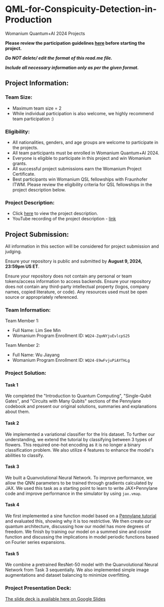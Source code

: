 # QML-for-Conspicuity-Detection-in-Production
Womanium Quantum+AI 2024 Projects

**Please review the participation guidelines [here](https://github.com/womanium-quantum/Quantum-AI-2024) before starting the project.**

_**Do NOT delete/ edit the format of this read.me file.**_

_**Include all necessary information only as per the given format.**_

## Project Information:

### Team Size:
  - Maximum team size = 2
  - While individual participation is also welcome, we highly recommend team participation :)

### Eligibility:
  - All nationalities, genders, and age groups are welcome to participate in the projects.
  - All team participants must be enrolled in Womanium Quantum+AI 2024.
  - Everyone is eligible to participate in this project and win Womanium grants.
  - All successful project submissions earn the Womanium Project Certificate.
  - Best participants win Womanium QSL fellowships with Fraunhofer ITWM. Please review the eligibility criteria for QSL fellowships in the project description below.

### Project Description:
  - Click [here](https://drive.google.com/file/d/1AcctFeXjchtEhYzPUsHpP_b4HGlI4kq9/view?usp=sharing) to view the project description.
  - YouTube recording of the project description - [link](https://youtu.be/Ac1ihFcTRTc?si=i6AIVfQQh8ymYQYp)

## Project Submission:
All information in this section will be considered for project submission and judging.

Ensure your repository is public and submitted by **August 9, 2024, 23:59pm US ET**.

Ensure your repository does not contain any personal or team tokens/access information to access backends. Ensure your repository does not contain any third-party intellectual property (logos, company names, copied literature, or code). Any resources used must be open source or appropriately referenced.

### Team Information:
Team Member 1:
 - Full Name: Lim See Min
 - Womanium Program Enrollment ID: `WQ24-ZqoNYjuEvlcpS25`


Team Member 2:
 - Full Name: Wu Jiayang
 - Womanium Program Enrollment ID: `WQ24-E9wFvjuPiAYTHLg`


### Project Solution:

#### Task 1

We completed the "Introduction to Quantum Computing", "Single-Qubit Gates", and "Circuits with Many Qubits" sections of the Pennylane codebook and present our original solutions, summaries and explanations about them.

#### Task 2

We implemented a variational classifier for the Iris dataset. To further our understanding, we extend the tutorial by classifying between 3 types of flowers. This required one-hot encoding as it is no longer a binary classification problem. We also utilize 4 features to enhance the model's abilities to classify.

#### Task 3

We built a Quanvolutional Neural Network. To improve performance, we allow the QNN parameters to be trained through gradients calculated by JAX. We used this task as a starting point to learn to write JAX+Pennylane code and improve performance in the simulator by using `jax.vmap`.

#### Task 4

We first implemented a sine function model based on a [Pennylane tutorial](https://pennylane.ai/blog/2021/10/how-to-start-learning-quantum-machine-learning/) and evaluated this, showing why it is too restrictive. We then create our quantum architecture, discussing how our model has more degrees of freedom. We finish by training our model on a summed sine and cosine function and discussing the implications in model periodic functions based on Fourier series expansions.

#### Task 5

We combine a pretrained ResNet-50 model with the Quanvolutional Neural Network from Task 3 sequentially. We also implemented simple image augmentations and dataset balancing to minimize overfitting.


### Project Presentation Deck:
[The slide deck is available here on Google Slides](https://docs.google.com/presentation/d/1qUByHxJ93iQsU6faiowyLAIzHhBio2wGTxkthyWygVE/preview)


